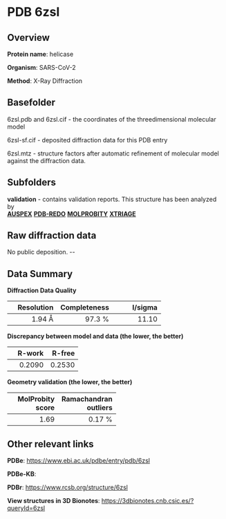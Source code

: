 # PDB 6zsl

## Overview

**Protein name**: helicase

**Organism**: SARS-CoV-2

**Method**: X-Ray Diffraction



## Basefolder

6zsl.pdb and 6zsl.cif - the coordinates of the threedimensional molecular model

6zsl-sf.cif - deposited diffraction data for this PDB entry

6zsl.mtz - structure factors after automatic refinement of molecular model against the diffraction data.

## Subfolders





**validation** - contains validation reports. This structure has been analyzed by <br>[**AUSPEX**](https://github.com/thorn-lab/coronavirus_structural_task_force/tree/master/pdb/helicase/SARS-CoV-2/6zsl/validation/auspex) [**PDB-REDO**](https://github.com/thorn-lab/coronavirus_structural_task_force/tree/master/pdb/helicase/SARS-CoV-2/6zsl/validation/pdb-redo) [**MOLPROBITY**](https://github.com/thorn-lab/coronavirus_structural_task_force/tree/master/pdb/helicase/SARS-CoV-2/6zsl/validation/molprobity) [**XTRIAGE**](https://github.com/thorn-lab/coronavirus_structural_task_force/blob/master/pdb/helicase/SARS-CoV-2/6zsl/validation/Xtriage_output.log)  



## Raw diffraction data

No public deposition. --<br> 

## Data Summary
**Diffraction Data Quality**

|   | Resolution | Completeness| I/sigma |
|---|-------------:|----------------:|--------------:|
|   |1.94 Å|97.3  %|<img width=50/>11.10|

**Discrepancy between model and data (the lower, the better)**

|   | **R-work**| **R-free**   
|---|-------------:|----------------:|           
||  0.2090|  0.2530|

**Geometry validation (the lower, the better)**

|   |**MolProbity<br>score**| **Ramachandran<br>outliers** 
|---|-------------:|----------------:|
||  1.69|  0.17 %|

 

 



## Other relevant links 
**PDBe**:  https://www.ebi.ac.uk/pdbe/entry/pdb/6zsl

**PDBe-KB**:  
 
**PDBr**: https://www.rcsb.org/structure/6zsl 

**View structures in 3D Bionotes**: https://3dbionotes.cnb.csic.es/?queryId=6zsl

